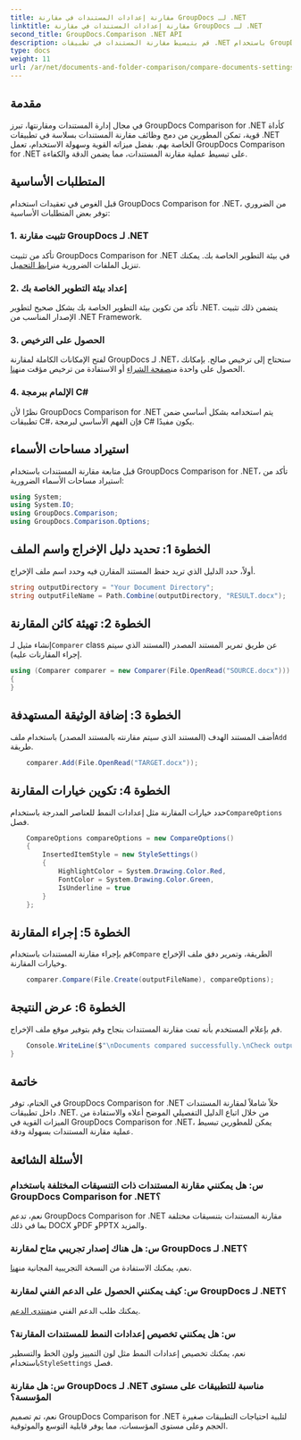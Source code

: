 ```yaml
---
title: مقارنة إعدادات المستندات في مقارنة GroupDocs لـ .NET
linktitle: مقارنة إعدادات المستندات في مقارنة GroupDocs لـ .NET
second_title: GroupDocs.Comparison .NET API
description: قم بتبسيط مقارنة المستندات في تطبيقات .NET باستخدام GroupDocs Comparison. قارن المستندات بسهولة بفضل الميزات المتقدمة.
type: docs
weight: 11
url: /ar/net/documents-and-folder-comparison/compare-documents-settings-dotnet/
---
```

## مقدمة
في مجال إدارة المستندات ومقارنتها، تبرز GroupDocs Comparison for .NET كأداة قوية، تمكن المطورين من دمج وظائف مقارنة المستندات بسلاسة في تطبيقات .NET الخاصة بهم. بفضل ميزاته القوية وسهولة الاستخدام، تعمل GroupDocs Comparison for .NET على تبسيط عملية مقارنة المستندات، مما يضمن الدقة والكفاءة.
## المتطلبات الأساسية
قبل الغوص في تعقيدات استخدام GroupDocs Comparison for .NET، من الضروري توفر بعض المتطلبات الأساسية:
### 1. تثبيت مقارنة GroupDocs لـ .NET
 تأكد من تثبيت GroupDocs Comparison for .NET في بيئة التطوير الخاصة بك. يمكنك تنزيل الملفات الضرورية من[رابط التحميل](https://releases.groupdocs.com/comparison/net/).
### 2. إعداد بيئة التطوير الخاصة بك
تأكد من تكوين بيئة التطوير الخاصة بك بشكل صحيح لتطوير .NET. يتضمن ذلك تثبيت الإصدار المناسب من .NET Framework.
### 3. الحصول على الترخيص
لفتح الإمكانات الكاملة لمقارنة GroupDocs لـ .NET، ستحتاج إلى ترخيص صالح. بإمكانك الحصول على واحدة من[صفحة الشراء](https://purchase.groupdocs.com/buy) أو الاستفادة من ترخيص مؤقت من[هنا](https://purchase.groupdocs.com/temporary-license/).
### 4. الإلمام ببرمجة C#
نظرًا لأن GroupDocs Comparison for .NET يتم استخدامه بشكل أساسي ضمن تطبيقات C#، فإن الفهم الأساسي لبرمجة C# يكون مفيدًا.

## استيراد مساحات الأسماء
قبل متابعة مقارنة المستندات باستخدام GroupDocs Comparison for .NET، تأكد من استيراد مساحات الأسماء الضرورية:
```csharp
using System;
using System.IO;
using GroupDocs.Comparison;
using GroupDocs.Comparison.Options;
```
## الخطوة 1: تحديد دليل الإخراج واسم الملف
أولاً، حدد الدليل الذي تريد حفظ المستند المقارن فيه وحدد اسم ملف الإخراج.
```csharp
string outputDirectory = "Your Document Directory";
string outputFileName = Path.Combine(outputDirectory, "RESULT.docx");
```
## الخطوة 2: تهيئة كائن المقارنة
 إنشاء مثيل لـ`Comparer` class عن طريق تمرير المستند المصدر (المستند الذي سيتم إجراء المقارنات عليه).
```csharp
using (Comparer comparer = new Comparer(File.OpenRead("SOURCE.docx")))
{
}
```
## الخطوة 3: إضافة الوثيقة المستهدفة
 أضف المستند الهدف (المستند الذي سيتم مقارنته بالمستند المصدر) باستخدام ملف`Add` طريقة.
```csharp
    comparer.Add(File.OpenRead("TARGET.docx"));
```
## الخطوة 4: تكوين خيارات المقارنة
 حدد خيارات المقارنة مثل إعدادات النمط للعناصر المدرجة باستخدام`CompareOptions` فصل.
```csharp
    CompareOptions compareOptions = new CompareOptions()
    {
        InsertedItemStyle = new StyleSettings()
        {
            HighlightColor = System.Drawing.Color.Red,
            FontColor = System.Drawing.Color.Green,
            IsUnderline = true
        }
    };
```
## الخطوة 5: إجراء المقارنة
 قم بإجراء مقارنة المستندات باستخدام`Compare` الطريقة، وتمرير دفق ملف الإخراج وخيارات المقارنة.
```csharp
    comparer.Compare(File.Create(outputFileName), compareOptions);
```
## الخطوة 6: عرض النتيجة
قم بإعلام المستخدم بأنه تمت مقارنة المستندات بنجاح وقم بتوفير موقع ملف الإخراج.
```csharp
    Console.WriteLine($"\nDocuments compared successfully.\nCheck output in {Directory.GetCurrentDirectory()}.");
}
```

## خاتمة
في الختام، توفر GroupDocs Comparison for .NET حلاً شاملاً لمقارنة المستندات داخل تطبيقات .NET. من خلال اتباع الدليل التفصيلي الموضح أعلاه والاستفادة من الميزات القوية في GroupDocs Comparison for .NET، يمكن للمطورين تبسيط عملية مقارنة المستندات بسهولة ودقة.
## الأسئلة الشائعة
### س: هل يمكنني مقارنة المستندات ذات التنسيقات المختلفة باستخدام GroupDocs Comparison for .NET؟
نعم، تدعم GroupDocs Comparison for .NET مقارنة المستندات بتنسيقات مختلفة بما في ذلك DOCX وPDF وPPTX والمزيد.
### س: هل هناك إصدار تجريبي متاح لمقارنة GroupDocs لـ .NET؟
 نعم، يمكنك الاستفادة من النسخة التجريبية المجانية من[هنا](https://releases.groupdocs.com/).
### س: كيف يمكنني الحصول على الدعم الفني لمقارنة GroupDocs لـ .NET؟
 يمكنك طلب الدعم الفني من[منتدى الدعم](https://forum.groupdocs.com/c/comparison/12).
### س: هل يمكنني تخصيص إعدادات النمط للمستندات المقارنة؟
 نعم، يمكنك تخصيص إعدادات النمط مثل لون التمييز ولون الخط والتسطير باستخدام`StyleSettings` فصل.
### س: هل مقارنة GroupDocs لـ .NET مناسبة للتطبيقات على مستوى المؤسسة؟
نعم، تم تصميم GroupDocs Comparison for .NET لتلبية احتياجات التطبيقات صغيرة الحجم وعلى مستوى المؤسسات، مما يوفر قابلية التوسع والموثوقية.